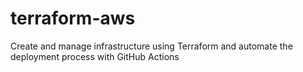 # terraform-aws
Create and manage infrastructure using Terraform and automate the deployment process with GitHub Actions
